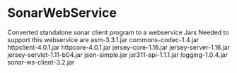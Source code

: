 SonarWebService
===============

Converted standalone sonar client program to a webservice
Jars Needed to support this webservice are
asm-3.3.1.jar
commons-codec-1.4.jar
httpclient-4.0.1.jar
httpcore-4.0.1.jar
jersey-core-1.16.jar
jersey-server-1.16.jar
jersey-servlet-1.11-b04.jar
json-simple.jar
jsr311-api-1.1.1.jar
logging-1.0.4.jar
sonar-ws-client-3.2.jar